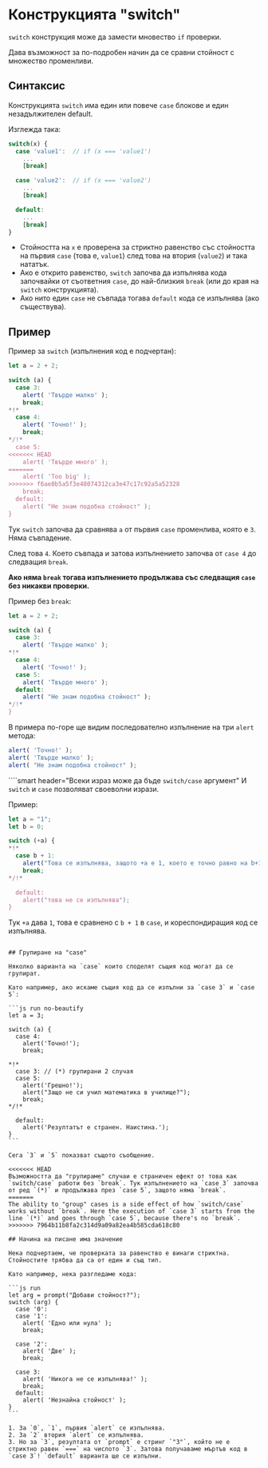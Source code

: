 # Конструкцията "switch"

`switch` конструкция може да замести мновество `if` проверки.

Дава възможност за по-подробен начин да се сравни стойност с множество променливи.

## Синтаксис

Конструкцията `switch` има един или повече `case` блокове и един незадължителен default.

Изглежда така:

```js no-beautify
switch(x) {
  case 'value1':  // if (x === 'value1')
    ...
    [break]

  case 'value2':  // if (x === 'value2')
    ...
    [break]

  default:
    ...
    [break]
}
```

- Стойността на `x` е проверена за стриктно равенство със стойността на първия `case` (това е, `value1`) след това на втория (`value2`) и така нататък.
- Ако е открито равенство, `switch` започва да изпълнява кода започвайки от съответния `case`, до най-близкия `break` (или до края на `switch` конструкцията).
- Ако нито един `case` не съвпада тогава `default` кода се изпълнява (ако съществува).

## Пример

Пример за `switch` (изпълнения код е подчертан):

```js run
let a = 2 + 2;

switch (a) {
  case 3:
    alert( 'Твърде малко' );
    break;
*!*
  case 4:
    alert( 'Точно!' );
    break;
*/!*
  case 5:
<<<<<<< HEAD
    alert( 'Твърде много' );
=======
    alert( 'Too big' );
>>>>>>> f6ae0b5a5f3e48074312ca3e47c17c92a5a52328
    break;
  default:
    alert( "Не знам подобна стойност" );
}
```

Тук `switch` започва да сравнява `a` от първия `case` променлива, която е `3`. Няма съвпадение.

След това `4`. Което съвпада и затова изпълнението започва от `case 4` до следващия `break`.

**Ако няма `break` тогава изпълнението продължава със следващия `case` без никакви проверки.**

Пример без `break`:

```js run
let a = 2 + 2;

switch (a) {
  case 3:
    alert( 'Твърде малко' );
*!*
  case 4:
    alert( 'Точно!' );
  case 5:
    alert( 'Твърде много' );
  default:
    alert( "Не знам подобна стойност" );
*/!*
}
```

В примера по-горе ще видим последователно изпълнение на три `alert` метода:

```js
alert( 'Точно!' );
alert( 'Твърде малко' );
alert( "Не знам подобна стойност" );
```

````smart header="Всеки израз може да бъде `switch/case` аргумент"
И `switch` и `case` позволяват своеволни изрази.

Пример:

```js run
let a = "1";
let b = 0;

switch (+a) {
*!*
  case b + 1:
    alert("Това се изпълнява, защото +a е 1, което е точно равно на b+1");
    break;
*/!*

  default:
    alert("това не се изпълнява");
}
```
Тук `+a` дава `1`, това е сравнено с `b + 1` в `case`, и кореспондиращия код се изпълнява.
````

## Групиране на "case"

Няколко варианта на `case` които споделят същия код могат да се групират.

Като например, ако искаме същия код да се изпълни за `case 3` и `case 5`:

```js run no-beautify
let a = 3;

switch (a) {
  case 4:
    alert('Точно!');
    break;

*!*
  case 3: // (*) групирани 2 случая
  case 5:
    alert('Грешно!');
    alert("Защо не си учил математика в училище?");
    break;
*/!*

  default:
    alert('Резултатът е странен. Наистина.');
}
```

Сега `3` и `5` показват същото съобщение.

<<<<<<< HEAD
Възможността да "групираме" случаи е страничен ефект от това как `switch/case` работи без `break`. Тук изпълнението на `case 3` започва от ред `(*)` и продължава през `case 5`, защото няма `break`.
=======
The ability to "group" cases is a side effect of how `switch/case` works without `break`. Here the execution of `case 3` starts from the line `(*)` and goes through `case 5`, because there's no `break`.
>>>>>>> 7964b11b8fa2c314d9a09a82ea4b585cda618c80

## Начина на писане има значение

Нека подчертаем, че проверката за равенство е винаги стриктна. Стойностите трябва да са от един и същ тип.

Като например, нека разгледаме кода:

```js run
let arg = prompt("Добави стойност?");
switch (arg) {
  case '0':
  case '1':
    alert( 'Едно или нула' );
    break;

  case '2':
    alert( 'Две' );
    break;

  case 3:
    alert( 'Никога не се изпълнява!' );
    break;
  default:
    alert( 'Незнайна стойност' );
}
```

1. За `0`, `1`, първия `alert` се изпълнява.
2. За `2` втория `alert` се изпълнява.
3. Но за `3`, резултата от `prompt` е стринг `"3"`, който не е стриктно равен `===` на числото `3`. Затова получаваме мъртъв код в `case 3`! `default` варианта ще се изпълни.

